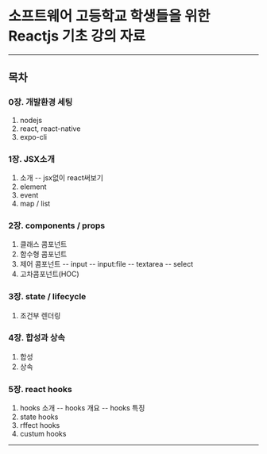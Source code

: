 # 소프트웨어 고등학교 학생들을 위한 Reactjs 기초 강의 자료

***

## 목차

### 0장. 개발환경 세팅
1. nodejs
2. react, react-native
3. expo-cli

### 1장. JSX소개

1. 소개
-- jsx없이 react써보기
4. element
5. event
6. map / list

### 2장. components / props

1. 클래스 콤포넌트
2. 함수형 콤포넌트
3. 제어 콤포넌트
-- input
-- input:file
-- textarea
-- select
4. 고차콤포넌트(HOC)

### 3장. state / lifecycle

1. 조건부 렌더링

### 4장. 합성과 상속

1. 합성
2. 상속

### 5장. react hooks
1. hooks 소개
-- hooks 개요
-- hooks 특징
2. state hooks
3. rffect hooks
4. custum hooks

***
